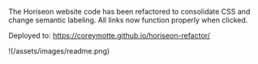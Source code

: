 The Horiseon website code has been refactored to consolidate CSS and change semantic labeling.
All links now function properly when clicked.

Deployed to: https://coreymotte.github.io/horiseon-refactor/

!(/assets/images/readme.png)
